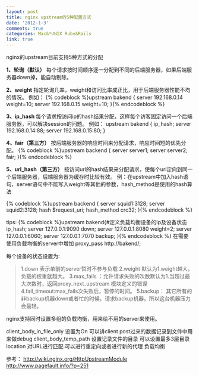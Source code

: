```yaml
---
layout: post
title: nginx upstream的5种配置方式
date: '2012-1-3'
comments: true
categories: Mac&*UNIX Ruby&Rails
link: true
---
```

nginx的upstream目前支持5种方式的分配

<strong>1、轮询（默认）</strong>
每个请求按时间顺序逐一分配到不同的后端服务器，如果后端服务器down掉，能自动剔除。

<strong>2、weight</strong>
指定轮询几率，weight和访问比率成正比，用于后端服务器性能不均的情况。
例如：
{% codeblock %}upstream bakend {
server 192.168.0.14 weight=10;
server 192.168.0.15 weight=10;
}{% endcodeblock %}

<strong>3、ip_hash </strong>
每个请求按访问ip的hash结果分配，这样每个访客固定访问一个后端服务器，可以解决session的问题。
例如：
upstream bakend {
ip_hash;
server 192.168.0.14:88;
server 192.168.0.15:80;
}

<strong>4、fair（第三方）</strong>
按后端服务器的响应时间来分配请求，响应时间短的优先分配。
{% codeblock %}upstream backend {
server server1;
server server2;
fair;
}{% endcodeblock %}

<strong>5、url_hash（第三方）</strong>
按访问url的hash结果来分配请求，使每个url定向到同一个后端服务器，后端服务器为缓存时比较有效。
例：在upstream中加入hash语句，server语句中不能写入weight等其他的参数，hash_method是使用的hash算法<!--more-->

{% codeblock %}upstream backend {
server squid1:3128;
server squid2:3128;
hash $request_uri;
hash_method crc32;
}{% endcodeblock %}

tips:
{% codeblock %}upstream bakend{#定义负载均衡设备的Ip及设备状态
ip_hash;
server 127.0.0.1:9090 down;
server 127.0.0.1:8080 weight=2;
server 127.0.0.1:6060;
server 127.0.0.1:7070 backup;
}{% endcodeblock %}
在需要使用负载均衡的server中增加
proxy_pass http://bakend/;

每个设备的状态设置为:
<blockquote>1.down 表示单前的server暂时不参与负载
2.weight 默认为1.weight越大，负载的权重就越大。
3.max_fails ：允许请求失败的次数默认为1.当超过最大次数时，返回proxy_next_upstream 模块定义的错误
4.fail_timeout:max_fails次失败后，暂停的时间。
5.backup： 其它所有的非backup机器down或者忙的时候，请求backup机器。所以这台机器压力会最轻。</blockquote>
nginx支持同时设置多组的负载均衡，用来给不用的server来使用。

client_body_in_file_only 设置为On 可以讲client post过来的数据记录到文件中用来做debug
client_body_temp_path 设置记录文件的目录 可以设置最多3层目录
location 对URL进行匹配.可以进行重定向或者进行新的代理 负载均衡

参考：
http://wiki.nginx.org/HttpUpstreamModule
http://www.pagefault.info/?p=251
